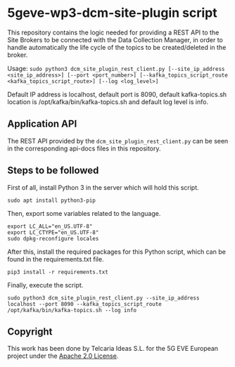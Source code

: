 # 5geve-wp3-dcm-site-plugin script

This repository contains the logic needed for providing a REST API to the Site Brokers to be connected with the Data Collection Manager, in order to handle automatically the life cycle of the topics to be created/deleted in the broker.

Usage: `sudo python3 dcm_site_plugin_rest_client.py [--site_ip_address <site_ip_address>] [--port <port_number>] [--kafka_topics_script_route <kafka_topics_script_route>] [--log <log_level>]`

Default IP address is localhost, default port is 8090, default kafka-topics.sh location is /opt/kafka/bin/kafka-topics.sh and default log level is info.

## Application API

The REST API provided by the `dcm_site_plugin_rest_client.py` can be seen in the corresponding api-docs files in this repository.

## Steps to be followed

First of all, install Python 3 in the server which will hold this script.

```shell
sudo apt install python3-pip
```

Then, export some variables related to the language.

```shell
export LC_ALL="en_US.UTF-8"
export LC_CTYPE="en_US.UTF-8"
sudo dpkg-reconfigure locales
```

After this, install the required packages for this Python script, which can be found in the requirements.txt file.

```shell
pip3 install -r requirements.txt
```

Finally, execute the script.

```shell
sudo python3 dcm_site_plugin_rest_client.py --site_ip_address localhost --port 8090 --kafka_topics_script_route /opt/kafka/bin/kafka-topics.sh --log info
```

## Copyright

This work has been done by Telcaria Ideas S.L. for the 5G EVE European project under the [Apache 2.0 License](LICENSE).
